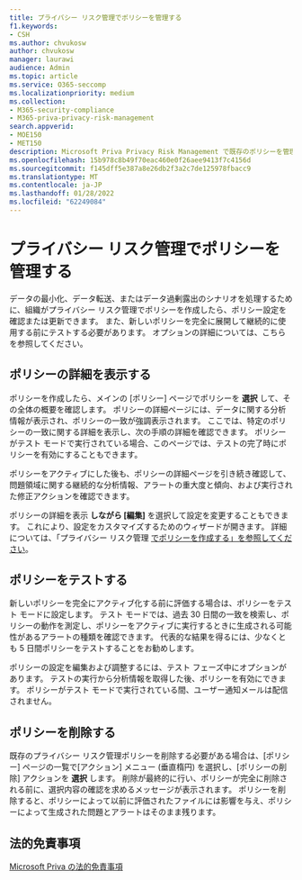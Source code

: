 ```yaml
---
title: プライバシー リスク管理でポリシーを管理する
f1.keywords:
- CSH
ms.author: chvukosw
author: chvukosw
manager: laurawi
audience: Admin
ms.topic: article
ms.service: O365-seccomp
ms.localizationpriority: medium
ms.collection:
- M365-security-compliance
- M365-priva-privacy-risk-management
search.appverid:
- MOE150
- MET150
description: Microsoft Priva Privacy Risk Management で既存のポリシーを管理する方法について説明します。
ms.openlocfilehash: 15b978c8b49f70eac460e0f26aee9413f7c4156d
ms.sourcegitcommit: f145dff5e387a8e26db2f3a2c7de125978fbacc9
ms.translationtype: MT
ms.contentlocale: ja-JP
ms.lasthandoff: 01/28/2022
ms.locfileid: "62249084"
---
```

# <a name="manage-policies-in-privacy-risk-management"></a>プライバシー リスク管理でポリシーを管理する

データの最小化、データ転送、またはデータ過剰露出のシナリオを処理するために、組織がプライバシー リスク管理でポリシーを作成したら、ポリシー設定を確認または更新できます。 また、新しいポリシーを完全に展開して継続的に使用する前にテストする必要があります。 オプションの詳細については、こちらを参照してください。

## <a name="view-policy-details"></a>ポリシーの詳細を表示する

ポリシーを作成したら、メインの [ポリシー] ページでポリシーを **選択** して、その全体の概要を確認します。 ポリシーの詳細ページには、データに関する分析情報が表示され、ポリシーの一致が強調表示されます。 ここでは、特定のポリシーの一致に関する詳細を表示し、次の手順の詳細を確認できます。 ポリシーがテスト モードで実行されている場合、このページでは、テストの完了時にポリシーを有効にすることもできます。

ポリシーをアクティブにした後も、ポリシーの詳細ページを引き続き確認して、問題領域に関する継続的な分析情報、アラートの重大度と傾向、および実行された修正アクションを確認できます。

ポリシーの詳細を表示 **しながら [編集]** を選択して設定を変更することもできます。 これにより、設定をカスタマイズするためのウィザードが開きます。 詳細については、「プライバシー リスク管理 [でポリシーを作成する」を参照してください](risk-management-policies.md)。

## <a name="test-your-policy"></a>ポリシーをテストする

新しいポリシーを完全にアクティブ化する前に評価する場合は、ポリシーをテスト モードに設定します。 テスト モードでは、過去 30 日間の一致を検索し、ポリシーの動作を測定し、ポリシーをアクティブに実行するときに生成される可能性があるアラートの種類を確認できます。 代表的な結果を得るには、少なくとも 5 日間ポリシーをテストすることをお勧めします。

ポリシーの設定を編集および調整するには、テスト フェーズ中にオプションがあります。 テストの実行から分析情報を取得した後、ポリシーを有効にできます。 ポリシーがテスト モードで実行されている間、ユーザー通知メールは配信されません。

## <a name="delete-a-policy"></a>ポリシーを削除する

既存のプライバシー リスク管理ポリシーを削除する必要がある場合は、[ポリシー] ページの一覧で[アクション] メニュー (垂直楕円) を選択し、[ポリシーの削除] アクションを **選択** します。 削除が最終的に行い、ポリシーが完全に削除される前に、選択内容の確認を求めるメッセージが表示されます。 ポリシーを削除すると、ポリシーによって以前に評価されたファイルには影響を与え、ポリシーによって生成された問題とアラートはそのまま残ります。

## <a name="legal-disclaimer"></a>法的免責事項

[Microsoft Priva の法的免責事項](priva-disclaimer.md)
